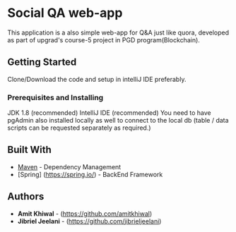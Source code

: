 # Social QA web-app

This application is a also simple web-app for Q&A just like quora, developed as part of upgrad's course-5 project in PGD program(Blockchain).

## Getting Started
Clone/Download the code and setup in intelliJ IDE preferably.

### Prerequisites and Installing
JDK 1.8 (recommended)
IntelliJ IDE (recommended)
You need to have pgAdmin also installed locally as well to connect to the local db (table / data scripts can be requested separately as required.)

## Built With

* [Maven](https://maven.apache.org/) - Dependency Management
* [Spring] (https://spring.io/) - BackEnd Framework

## Authors

* **Amit Khiwal** - (https://github.com/amitkhiwal)
* **Jibriel Jeelani** - (https://github.com/jibrieljeelani)


